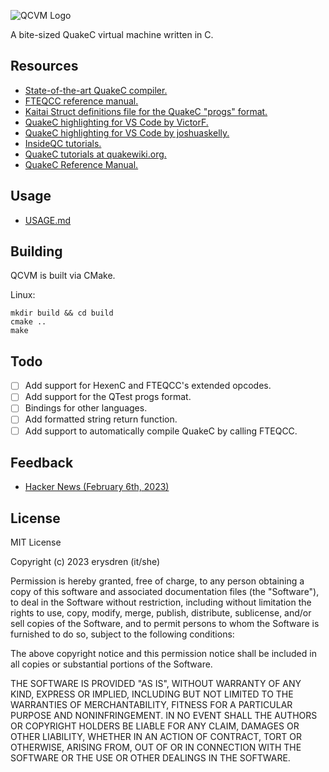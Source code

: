 ![QCVM Logo](./.github/logo2.png "QCVM")

A bite-sized QuakeC virtual machine written in C.

## Resources

- [State-of-the-art QuakeC compiler.](https://www.fteqcc.org/)
- [FTEQCC reference manual.](https://icculus.org/~marco/quakec/fteqcc_manual.txt)
- [Kaitai Struct definitions file for the QuakeC "progs" format.](https://github.com/erysdren/Formats/blob/main/id%20Software/progs.ksy)
- [QuakeC highlighting for VS Code by VictorF.](https://marketplace.visualstudio.com/items?itemName=VictorF.quakec)
- [QuakeC highlighting for VS Code by joshuaskelly.](https://marketplace.visualstudio.com/items?itemName=joshuaskelly.quakec)
- [InsideQC tutorials.](https://www.insideqc.com/)
- [QuakeC tutorials at quakewiki.org.](https://quakewiki.org/wiki/QuakeC_tutorials)
- [QuakeC Reference Manual.](https://pages.cs.wisc.edu/~jeremyp/quake/quakec/quakec.pdf)

## Usage

- [USAGE.md](./USAGE.md)

## Building

QCVM is built via CMake.

Linux:
```
mkdir build && cd build
cmake ..
make
```

## Todo

- [ ] Add support for HexenC and FTEQCC's extended opcodes.
- [ ] Add support for the QTest progs format.
- [ ] Bindings for other languages.
- [ ] Add formatted string return function.
- [ ] Add support to automatically compile QuakeC by calling FTEQCC.

## Feedback

- [Hacker News (February 6th, 2023)](https://news.ycombinator.com/item?id=34672598)

## License

MIT License

Copyright (c) 2023 erysdren (it/she)

Permission is hereby granted, free of charge, to any person obtaining a copy
of this software and associated documentation files (the "Software"), to deal
in the Software without restriction, including without limitation the rights
to use, copy, modify, merge, publish, distribute, sublicense, and/or sell
copies of the Software, and to permit persons to whom the Software is
furnished to do so, subject to the following conditions:

The above copyright notice and this permission notice shall be included in all
copies or substantial portions of the Software.

THE SOFTWARE IS PROVIDED "AS IS", WITHOUT WARRANTY OF ANY KIND, EXPRESS OR
IMPLIED, INCLUDING BUT NOT LIMITED TO THE WARRANTIES OF MERCHANTABILITY,
FITNESS FOR A PARTICULAR PURPOSE AND NONINFRINGEMENT. IN NO EVENT SHALL THE
AUTHORS OR COPYRIGHT HOLDERS BE LIABLE FOR ANY CLAIM, DAMAGES OR OTHER
LIABILITY, WHETHER IN AN ACTION OF CONTRACT, TORT OR OTHERWISE, ARISING FROM,
OUT OF OR IN CONNECTION WITH THE SOFTWARE OR THE USE OR OTHER DEALINGS IN THE
SOFTWARE.
